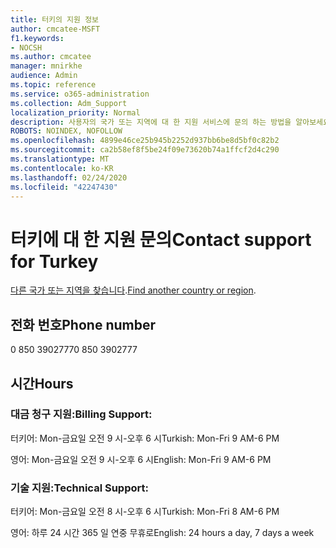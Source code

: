 ```yaml
---
title: 터키의 지원 정보
author: cmcatee-MSFT
f1.keywords:
- NOCSH
ms.author: cmcatee
manager: mnirkhe
audience: Admin
ms.topic: reference
ms.service: o365-administration
ms.collection: Adm_Support
localization_priority: Normal
description: 사용자의 국가 또는 지역에 대 한 지원 서비스에 문의 하는 방법을 알아보세요.
ROBOTS: NOINDEX, NOFOLLOW
ms.openlocfilehash: 4899e46ce25b945b2252d937bb6be8d5bf0c82b2
ms.sourcegitcommit: ca2b58ef8f5be24f09e73620b74a1ffcf2d4c290
ms.translationtype: MT
ms.contentlocale: ko-KR
ms.lasthandoff: 02/24/2020
ms.locfileid: "42247430"
---
```

# <a name="contact-support-for-turkey"></a><span data-ttu-id="6339c-103">터키에 대 한 지원 문의</span><span class="sxs-lookup"><span data-stu-id="6339c-103">Contact support for Turkey</span></span>

<span data-ttu-id="6339c-104">[다른 국가 또는 지역을 찾습니다](../contact-support-for-business-products.md).</span><span class="sxs-lookup"><span data-stu-id="6339c-104">[Find another country or region](../contact-support-for-business-products.md).</span></span>

## <a name="phone-number"></a><span data-ttu-id="6339c-105">전화 번호</span><span class="sxs-lookup"><span data-stu-id="6339c-105">Phone number</span></span>
<span data-ttu-id="6339c-106">0 850 3902777</span><span class="sxs-lookup"><span data-stu-id="6339c-106">0 850 3902777</span></span>

## <a name="hours"></a><span data-ttu-id="6339c-107">시간</span><span class="sxs-lookup"><span data-stu-id="6339c-107">Hours</span></span>
### <a name="billing-support"></a><span data-ttu-id="6339c-108">대금 청구 지원:</span><span class="sxs-lookup"><span data-stu-id="6339c-108">Billing Support:</span></span>

<span data-ttu-id="6339c-109">터키어: Mon-금요일 오전 9 시-오후 6 시</span><span class="sxs-lookup"><span data-stu-id="6339c-109">Turkish: Mon-Fri 9 AM-6 PM</span></span>

<span data-ttu-id="6339c-110">영어: Mon-금요일 오전 9 시-오후 6 시</span><span class="sxs-lookup"><span data-stu-id="6339c-110">English: Mon-Fri 9 AM-6 PM</span></span>

### <a name="technical-support"></a><span data-ttu-id="6339c-111">기술 지원:</span><span class="sxs-lookup"><span data-stu-id="6339c-111">Technical Support:</span></span>

<span data-ttu-id="6339c-112">터키어: Mon-금요일 오전 8 시-오후 6 시</span><span class="sxs-lookup"><span data-stu-id="6339c-112">Turkish: Mon-Fri 8 AM-6 PM</span></span>

<span data-ttu-id="6339c-113">영어: 하루 24 시간 365 일 연중 무휴로</span><span class="sxs-lookup"><span data-stu-id="6339c-113">English: 24 hours a day, 7 days a week</span></span>